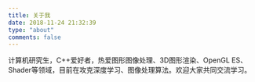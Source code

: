 ```yaml
---
title: 关于我
date: 2018-11-24 21:32:39
type: "about"
comments: false
---
```

计算机研究生，C++爱好者，热爱图形图像处理、3D图形渲染、OpenGL ES、Shader等领域，目前在攻克深度学习、图像处理算法。欢迎大家共同交流学习。